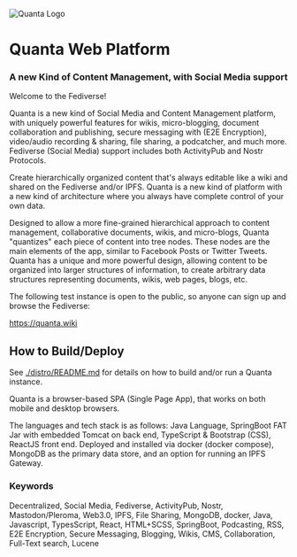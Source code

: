 ![Quanta Logo](https://quanta.wiki/branding/logo-250px-tr.jpg)

# Quanta Web Platform

### A new Kind of Content Management, with Social Media support
 
Welcome to the Fediverse!

Quanta is a new kind of Social Media and Content Management platform, with uniquely powerful features for wikis, micro-blogging, document collaboration and publishing, secure messaging with (E2E Encryption), video/audio recording & sharing, file sharing, a podcatcher, and much more. Fediverse (Social Media) support includes both ActivityPub and Nostr Protocols.

Create hierarchically organized content that's always editable like a wiki and shared on the Fediverse and/or IPFS. Quanta is a new kind of platform with a new kind of architecture where you always have complete control of your own data.

Designed to allow a more fine-grained hierarchical approach to content management, collaborative documents, wikis, and micro-blogs, Quanta "quantizes" each piece of content into tree nodes. These nodes are the main elements of the app, similar to Facebook Posts or Twitter Tweets. Quanta has a unique and more powerful design, allowing content to be organized into larger structures of information, to create arbitrary data structures representing documents, wikis, web pages, blogs, etc.

The following test instance is open to the public, so anyone can sign up and browse the Fediverse:

https://quanta.wiki

## How to Build/Deploy

See [./distro/README.md](./distro/README.md) for details on how to build and/or run a Quanta instance. 

Quanta is a browser-based SPA (Single Page App), that works on both mobile and desktop browsers. 

The languages and tech stack is as follows: Java Language, SpringBoot FAT Jar with embedded Tomcat on back end, TypeScript & Bootstrap (CSS), ReactJS front end. Deployed and installed via docker (docker compose), MongoDB as the primary data store, and an option for running an IPFS Gateway.

### Keywords

Decentralized, Social Media, Fediverse, ActivityPub, Nostr, Mastodon/Pleroma, Web3.0, IPFS, File Sharing, MongoDB, docker, Java, Javascript, TypesScript, React, HTML+SCSS, SpringBoot, Podcasting, RSS, E2E Encryption, Secure Messaging, Blogging, Wikis, CMS, Collaboration, Full-Text search, Lucene